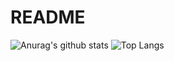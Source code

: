 # README

![Anurag's github stats](https://github-readme-stats.vercel.app/api?username=johch3n611u&theme=vue-dark)
![Top Langs](https://github-readme-stats.vercel.app/api/top-langs/?username=johch3n611u&layout=compact&theme=vue-dark)

